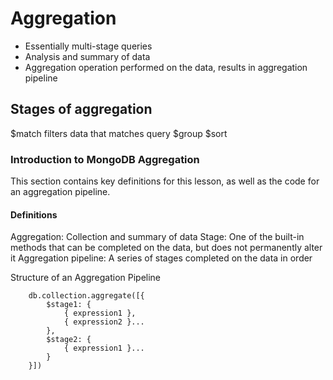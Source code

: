 # Aggregation
- Essentially multi-stage queries
- Analysis and summary of data
- Aggregation operation performed on the data, results in aggregation pipeline

## Stages of aggregation
$match filters data that matches query
$group 
$sort


### Introduction to MongoDB Aggregation
This section contains key definitions for this lesson, as well as the code for an aggregation pipeline.

#### Definitions
Aggregation: Collection and summary of data
Stage: One of the built-in methods that can be completed on the data, but does not permanently alter it
Aggregation pipeline: A series of stages completed on the data in order

Structure of an Aggregation Pipeline
```
    db.collection.aggregate([{
        $stage1: {
            { expression1 },
            { expression2 }...
        },
        $stage2: {
            { expression1 }...
        }
    }])
```